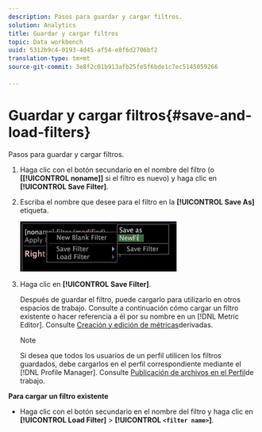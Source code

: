 ```yaml
---
description: Pasos para guardar y cargar filtros.
solution: Analytics
title: Guardar y cargar filtros
topic: Data workbench
uuid: 5312b9c4-0193-4d45-af54-e8f6d2706bf2
translation-type: tm+mt
source-git-commit: 3e8f2c01b913afb25fe5f6bde1c7ec5145059266

---
```



# Guardar y cargar filtros{#save-and-load-filters}

Pasos para guardar y cargar filtros.

1. Haga clic con el botón secundario en el nombre del filtro (o **\[[!UICONTROL noname]\]** si el filtro es nuevo) y haga clic en **[!UICONTROL Save Filter]**.
1. Escriba el nombre que desee para el filtro en la **[!UICONTROL Save As]** etiqueta.

   ![Información sobre los pasos](assets/vis_FilterEditor_SaveFilter.png)

1. Haga clic en **[!UICONTROL Save Filter]**.

   Después de guardar el filtro, puede cargarlo para utilizarlo en otros espacios de trabajo. Consulte a continuación cómo cargar un filtro existente o hacer referencia a él por su nombre en un [!DNL Metric Editor]. Consulte [Creación y edición de métricas](../../../../home/c-get-started/c-admin-intrf/c-prof-mgr/c-drvd-mtrcs.md#concept-e41723b342a849309874b26232224a40)derivadas.

   >[!NOTE]
   >
   >Si desea que todos los usuarios de un perfil utilicen los filtros guardados, debe cargarlos en el perfil correspondiente mediante el [!DNL Profile Manager]. Consulte [Publicación de archivos en el Perfil](../../../../home/c-get-started/c-admin-intrf/c-prof-mgr/t-pub-files-wkg-prof.md#task-a0106e010c834d16bd60eef4721b6af9)de trabajo.

**Para cargar un filtro existente**

* Haga clic con el botón secundario en el nombre del filtro y haga clic en **[!UICONTROL Load Filter]** > **[!UICONTROL `<filter name>`]**.
